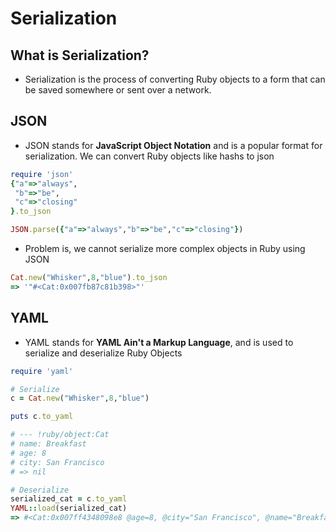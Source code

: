 # Serialization

## What is Serialization?

* Serialization is the process of converting Ruby objects to a form that can be saved somewhere or sent over a network.

## JSON

* JSON stands for **JavaScript Object Notation** and is a popular format for serialization. We can convert Ruby objects like hashs to json

```ruby
require 'json'
{"a"=>"always",
 "b"=>"be",
 "c"=>"closing"
}.to_json

JSON.parse({"a"=>"always","b"=>"be","c"=>"closing"})
```

* Problem is, we cannot serialize more complex objects in Ruby using JSON

```ruby
Cat.new("Whisker",8,"blue").to_json
=> '"#<Cat:0x007fb87c81b398>"'
```

## YAML

* YAML stands for **YAML Ain't a Markup Language**, and is used to serialize and deserialize Ruby Objects

```ruby
require 'yaml'

# Serialize
c = Cat.new("Whisker",8,"blue")

puts c.to_yaml 

# --- !ruby/object:Cat
# name: Breakfast
# age: 8
# city: San Francisco
# => nil

# Deserialize
serialized_cat = c.to_yaml
YAML::load(serialized_cat)
=> #<Cat:0x007ff4348098e8 @age=8, @city="San Francisco", @name="Breakfast">
```